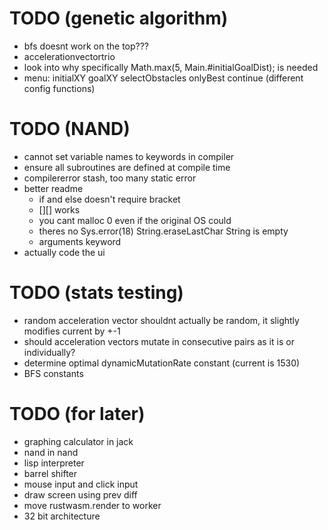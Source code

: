 # TODO (genetic algorithm)
* bfs doesnt work on the top???
* accelerationvectortrio
* look into why specifically Math.max(5, Main.#initialGoalDist); is needed
* menu: initialXY goalXY selectObstacles onlyBest continue (different config functions)

# TODO (NAND)
* cannot set variable names to keywords in compiler
* ensure all subroutines are defined at compile time
* compilererror stash, too many static error
* better readme
    * if and else doesn't require bracket
    * [][] works
    * you cant malloc 0 even if the original OS could
    * theres no Sys.error(18) String.eraseLastChar String is empty
    * arguments keyword
* actually code the ui

# TODO (stats testing)
* random acceleration vector shouldnt actually be random, it slightly modifies current by +-1
* should acceleration vectors mutate in consecutive pairs as it is or individually?
* determine optimal dynamicMutationRate constant (current is 1530)
* BFS constants

# TODO (for later)
* graphing calculator in jack
* nand in nand
* lisp interpreter
* barrel shifter
* mouse input and click input
* draw screen using prev diff
* move rustwasm.render to worker
* 32 bit architecture